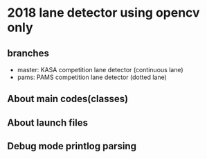 # 2018 lane detector using opencv only

## branches
* master: KASA competition lane detector (continuous lane)
* pams: PAMS competition lane detector (dotted lane)

## About main codes(classes)


## About launch files


## Debug mode printlog parsing
